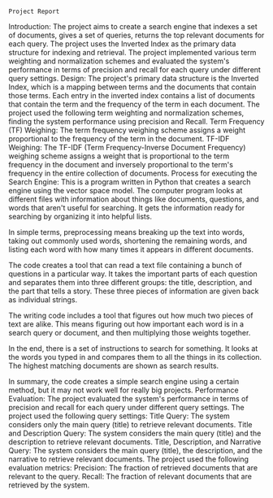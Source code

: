                                                                          Project Report
Introduction: The project aims to create a search engine that indexes a set of documents, gives a set of queries, returns the top relevant documents for each query. The project uses the Inverted Index as the primary data structure for indexing and retrieval. The project implemented various term weighting and normalization schemes and evaluated the system's performance in terms of precision and recall for each query under different query settings.
Design: The project's primary data structure is the Inverted Index, which is a mapping between terms and the documents that contain those terms. Each entry in the inverted index contains a list of documents that contain the term and the frequency of the term in each document. The project used the following term weighting and normalization schemes, finding the system performance using precision and Recall.
Term Frequency (TF) Weighing: The term frequency weighing scheme assigns a weight proportional to the frequency of the term in the document.
TF-IDF Weighing: The TF-IDF (Term Frequency-Inverse Document Frequency) weighing scheme assigns a weight that is proportional to the term frequency in the document and inversely proportional to the term's frequency in the entire collection of documents.
Process for executing the Search Engine:
This is a  program written in Python that creates a  search engine using the vector space model. The computer program looks at different files with information about things like documents, questions, and words that aren't useful for searching. It gets the information ready for searching by organizing it into helpful lists.

In simple terms, preprocessing means breaking up the text into words, taking out commonly used words, shortening the remaining words, and listing each word with how many times it appears in different documents.

The code creates a tool that can read a text file containing a bunch of questions in a particular way. It takes the important parts of each question and separates them into three different groups: the title, description, and the part that tells a story. These three pieces of information are given back as individual strings.

The writing code includes a tool that figures out how much two pieces of text are alike. This means figuring out how important each word is in a search query or document, and then multiplying those weights together.

In the end, there is a set of instructions to search for something. It looks at the words you typed in and compares them to all the things in its collection. The highest matching documents are shown as search results.

In summary, the code creates a simple search engine using a certain method, but it may not work well for really big projects.
Performance Evaluation: The project evaluated the system's performance in terms of precision and recall for each query under different query settings. The project used the following query settings:
Title Query: The system considers only the main query (title) to retrieve relevant documents.
Title and Description Query: The system considers the main query (title) and the description to retrieve relevant documents.
Title, Description, and Narrative Query: The system considers the main query (title), the description, and the narrative to retrieve relevant documents.
The project used the following evaluation metrics:
Precision: The fraction of retrieved documents that are relevant to the query.
Recall: The fraction of relevant documents that are retrieved by the system.

